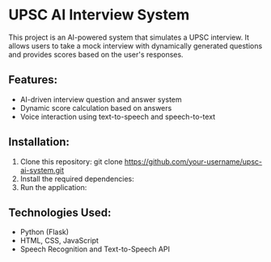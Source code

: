 # UPSC AI Interview System

This project is an AI-powered system that simulates a UPSC interview. It allows users to take a mock interview with dynamically generated questions and provides scores based on the user's responses.

## Features:
- AI-driven interview question and answer system
- Dynamic score calculation based on answers
- Voice interaction using text-to-speech and speech-to-text

## Installation:

1. Clone this repository:
git clone https://github.com/your-username/upsc-ai-system.git
2. Install the required dependencies:
3. Run the application:

## Technologies Used:
- Python (Flask)
- HTML, CSS, JavaScript
- Speech Recognition and Text-to-Speech API
